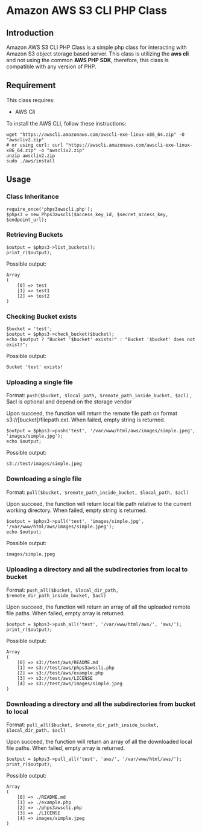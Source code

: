 # Amazon AWS S3 CLI PHP Class

## Introduction

Amazon AWS S3 CLI PHP Class is a simple php class for interacting with Amazon S3 object storage based server. This class is utilizing the **aws cli** and not using the common **AWS PHP SDK**, therefore, this class is compatible with any version of PHP. 

## Requirement

This class requires:
* AWS Cli

To install the AWS CLI, follow these instructions:

```
wget "https://awscli.amazonaws.com/awscli-exe-linux-x86_64.zip" -O "awscliv2.zip"
# or using curl: curl "https://awscli.amazonaws.com/awscli-exe-linux-x86_64.zip" -o "awscliv2.zip"
unzip awscliv2.zip
sudo ./aws/install
```

## Usage

### Class Inheritance

```
require_once('phps3awscli.php');
$phps3 = new Phps3awscli($access_key_id, $secret_access_key, $endpoint_url);
```

### Retrieving Buckets

```
$output = $phps3->list_buckets();
print_r($output);
```

Possible output:

```
Array
(
    [0] => test
    [1] => test1
    [2] => test2
)
```

### Checking Bucket exists

```
$bucket = 'test';
$output = $phps3->check_bucket($bucket);
echo $output ? "Bucket '$bucket' exists!" : "Bucket '$bucket' does not exist!";
```

Possible output:
```
Bucket 'test' exists!
```


### Uploading a single file

Format: `push($bucket, $local_path, $remote_path_inside_bucket, $acl)` , $acl is optional and depend on the storage vendor

Upon succeed, the function will return the remote file path on format s3://[bucket]/filepath.ext. When failed, empty string is returned.

```
$output = $phps3->push('test', '/var/www/html/aws/images/simple.jpeg', 'images/simple.jpg');
echo $output;
```

Possible output:
```
s3://test/images/simple.jpeg
```

### Downloading a single file

Format: `pull($bucket, $remote_path_inside_bucket, $local_path, $acl)`

Upon succeed, the function will return local file path relative to the current working directory. When failed, empty string is returned.

```
$output = $phps3->pull('test', 'images/simple.jpg', '/var/www/html/aws/images/simple.jpeg');
echo $output;
```

Possible output:
```
images/simple.jpeg
```

### Uploading a directory and all the subdirectories from local to bucket
Format: `push_all($bucket, $local_dir_path, $remote_dir_path_inside_bucket, $acl)`

Upon succeed, the function will return an array of all the uploaded remote file paths. When failed, empty array is returned.

```
$output = $phps3->push_all('test', '/var/www/html/aws/', 'aws/');
print_r($output);
```

Possible output:
```
Array
(
    [0] => s3://test/aws/README.md
    [1] => s3://test/aws/phps3awscli.php
    [2] => s3://test/aws/example.php
    [3] => s3://test/aws/LICENSE
    [4] => s3://test/aws/images/simple.jpeg
)
```

### Downloading a directory and all the subdirectories from bucket to local
Format: `pull_all($bucket, $remote_dir_path_inside_bucket, $local_dir_path, $acl)`

Upon succeed, the function will return an array of all the downloaded local file paths. When failed, empty array is returned.

```
$output = $phps3->pull_all('test', 'aws/', '/var/www/html/aws/');
print_r($output);
```

Possible output:
```
Array
(
    [0] => ./README.md
    [1] => ./example.php
    [2] => ./phps3awscli.php
    [3] => ./LICENSE
    [4] => images/simple.jpeg
)
```